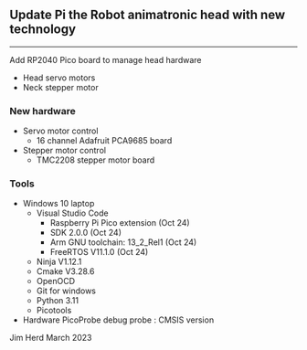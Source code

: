 ## Update Pi the Robot animatronic head with new technology
----

Add RP2040 Pico board to manage head hardware

* Head servo motors
* Neck stepper motor

### New hardware

* Servo motor control
    - 16 channel Adafruit PCA9685 board
* Stepper motor control
    - TMC2208 stepper motor board

### Tools

* Windows 10 laptop
    * Visual Studio Code
        * Raspberry Pi Pico extension (Oct 24)
        * SDK 2.0.0 (Oct 24)
        * Arm GNU toolchain: 13_2_Rel1 (Oct 24)
        * FreeRTOS V11.1.0 (Oct 24)
    * Ninja V1.12.1
    * Cmake V3.28.6
    * OpenOCD
    * Git for windows
    * Python 3.11
    * Picotools
* Hardware PicoProbe debug probe : CMSIS version


Jim Herd March 2023
